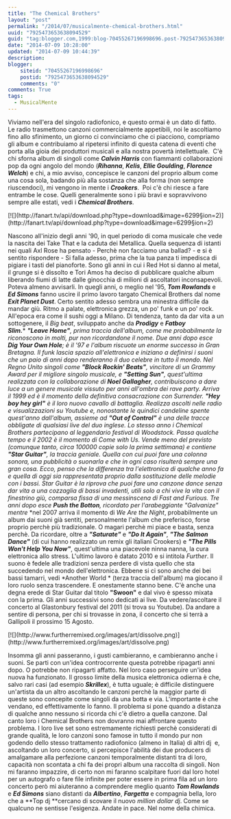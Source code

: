 ```yaml
---
title: "The Chemical Brothers"
layout: "post"
permalink: "/2014/07/musicalmente-chemical-brothers.html"
uuid: "7925473653638094529"
guid: "tag:blogger.com,1999:blog-70455267196998696.post-7925473653638094529"
date: "2014-07-09 10:28:00"
updated: "2014-07-09 10:44:39"
description: 
blogger:
    siteid: "70455267196998696"
    postid: "7925473653638094529"
    comments: "0"
comments: True
tags:
  - MusicalMente
---
```

Viviamo nell'era del singolo radiofonico, e questo ormai è un dato di
fatto. Le radio trasmettono canzoni commercialmente appetibili, noi le
ascoltiamo fino allo sfinimento, un giorno ci convinciamo che ci
piacciono, compriamo gli album e contribuiamo al ripetersi infinito di
questa catena di eventi che porta alla gioia dei produttori musicali e
alla nostra povertà intellettuale. 
C'è chi sforna album di singoli come ***Calvin Harris*** con fiammanti
collaborazioni pop da ogni angolo del mondo (***Rihanna***, ***Kelis***,
***Ellie Goulding***, ***Florence Welch***) e chi, a mio avviso,
concepisce le canzoni del proprio album come una cosa sola, badando più
alla sostanza che alla forma (non sempre riuscendoci), mi vengono in
mente i ***Crookers***. 
Poi c'è chi riesce a fare entrambe le cose. Quelli generalmente sono i
più bravi e sopravvivono sempre alle estati, vedi i ***Chemical
Brothers***.

<div markdown="1" class="img-wrapper">
[![](http://fanart.tv/api/download.php?type=download&image=6299&section=2)](http://fanart.tv/api/download.php?type=download&image=6299&section=2)
</div>
  
Nascono all'inizio degli anni '90, in quel periodo di coma musicale che
vede la nascita dei Take That e la caduta dei Metallica. Quella sequenza
di istanti nei quali Axl Rose ha pensato - Perchè non facciamo una
ballad? - e si è sentito rispondere - Si falla adesso, prima che la tua
panza ti impedisca di pigiare i tasti del pianoforte. Sono gli anni in
cui i Red Hot si danno al metal, il grunge si è dissolto e Tori Amos ha
deciso di pubblicare qualche album liberando fiumi di latte dalle
ginocchia di milioni di ascoltatori inconsapevoli. Poteva almeno
avvisarli.
In quegli anni, o meglio nel '95, ***Tom Rowlands*** e ***Ed Simons***
fanno uscire il primo lavoro targato Chemical Brothers dal nome ***Exit
Planet Dust***. Certo sentito adesso sembra una minestra difficile da
mandar giù. Ritmo a palate, elettronica grezza, un po' funk e un po'
rock. All'epoca era come il sushi oggi a Milano. Di tendenza, tanto da
dar vita a un sottogenere, il *Big beat*, sviluppato anche da
***Prodigy*** e ***Fatboy Slim.**** ***"Leave Home"**, prima traccia
dell'album, come me probabilmente la riconoscono in molti, pur non
ricordandone il nome.
Due anni dopo esce **Dig Your Own Hole**; è il '97 e l'album riscuote un
enorme successo in Gran Bretagna. Il funk lascia spazio all'elettronica
e iniziano a definirsi i suoni che un paio di anni dopo renderanno il
duo celebre in tutto il mondo. Nel Regno Unito singoli come **"Block
Rockin' Beats"**, vincitore di un Grammy Award per il migliore singolo
musicale, e **"Setting Sun"**, quest'ultima realizzata con la
collaborazione di ***Noel Gallagher***, contribuiscono a dare luce a un
genere musicale vissuto per anni all'ombra dei rave party.
Arriva il 1999 ed è il momento della definitiva consacrazione
con *Surrender*. **"Hey boy hey girl"** è il loro nuovo cavallo di
battaglia. Realizza ascolti nelle radio e visualizzazioni su Youtube e,
nonostante le quindici candeline spente quest'anno dall'album, assieme
ad ***"Out of Control"*** è una delle tracce obbligate di qualsiasi live
del duo inglese. Lo stesso anno i Chemical Brothers partecipano al
leggendario festival di Woodstock.
Passa qualche tempo e il 2002 è il momento di *Come with Us*. Vende meno
del previsto (comunque tanto, circa 100000 copie solo la prima
settimana) e contiene **"Star Guitar"**, la traccia geniale. Quella con
cui puoi fare una colonna sonora, una pubblicità o suonarla e che in
ogni caso risulterà sempre una gran cosa. Ecco, penso che la differenza
tra l'elettronica di qualche anno fa e quella di oggi sia rappresentata
proprio dalla sostituzione delle melodie con i bassi. Star Guitar è la
riprova che puoi fare una canzone dance senza dar vita a una cozzaglia
di bassi invadenti, utili solo a chi vive la vita con il finestrino giù,
comparsa fissa di una messinscena di Fast and Furious.
Tre anni dopo esce **Push the Botton**, ricordato per l'arabeggiante
*"Galvanize"* mentre* *nel 2007 arriva il momento di *We Are the Night*,
probabilmente un album dai suoni già sentiti, personalmente l'album che
preferisco, forse proprio perchè più tradizionale. O magari perchè mi
piace e basta, senza perchè.
Da ricordare, oltre a ***"Saturate"*** e ***"Do It Again"***, ***"The
Salmon Dance"*** (di cui hanno realizzato un remix gli italiani
Crookers) e ***"The Pills Won't Help You Now"***, quest'ultima una
piacevole ninna nanna, la cura elettronica allo stress.
L'ultimo lavoro è datato 2010 e si intitola *Further*. Il suono è fedele
alle tradizioni senza perdere di vista quello che sta succedendo nel
mondo dell'elettronica. Ebbene si ci sono anche dei bei bassi tamarri,
vedi *Another World * (terza traccia dell'album) ma giocano il loro
ruolo senza trascendere. E onestamente stanno bene. C'è anche una degna
erede di Star Guitar dal titolo **"Swoon"** e dal vivo è spesso mixata
con la prima.
Gli anni successivi sono dedicati ai live. Da vedere/ascoltare il
concerto al Glastonbury festival del 2011 (si trova su Youtube). Da
andare a sentire di persona, per chi si trovasse in zona, il concerto
che si terrà a Gallipoli il prossimo 15 Agosto.

<div markdown="1" class="img-wrapper">
[![](http://www.furtherremixed.org/images/art/dissolve.png)](http://www.furtherremixed.org/images/art/dissolve.png)
</div>
  
Insomma gli anni passeranno, i gusti cambieranno, e cambieranno anche i
suoni. Se parti con un'idea controcorrente questa potrebbe ripagarti
anni dopo. O potrebbe non ripagarti affatto. Nel loro caso perseguire
un'idea nuova ha funzionato.
Il grosso limite della musica elettronica odierna è che, salvo rari casi
(ad esempio ***Skrillex***), è tutta uguale; è difficile distinguere
un'artista da un altro ascoltando le canzoni perchè la maggior parte di
queste sono concepite come singoli da una botta e via. L'importante è
che vendano, ed effettivamente lo fanno. Il problema si pone quando a
distanza di qualche anno nessuno si ricorda chi c'è dietro a quella
canzone.
Dal canto loro i Chemical Brothers non dovranno mai affrontare questo
problema. I loro live set sono estremamente richiesti perchè considerati
di grande qualità, le loro canzoni sono famose in tutto il mondo pur non
godendo dello stesso trattamento radiofonico (almeno in Italia) di altri
dj  e, ascoltando un loro concerto, si percepisce l'abilità dei due
producers di amalgamare alla perfezione canzoni temporalmente distanti
tra di loro, capacità non scontata a chi fa dei propri album una
raccolta di singoli.
Non mi faranno impazzire, di certo non mi faranno scalpitare fuori dal
loro hotel per un autografo o fare file infinite per poter essere in
prima fila ad un loro concerto però mi aiuteranno a comprendere meglio
quanto ***Tom Rowlands*** e ***Ed Simons*** siano distanti da
***Albertino***, ***Fargetta*** e compagnia bella, loro che a **Top
dj **cercano di scovare il nuovo *million dollar dj*. Come se qualcuno
ne sentisse l'esigenza. Andate in pace. Nel nome della chimica.
